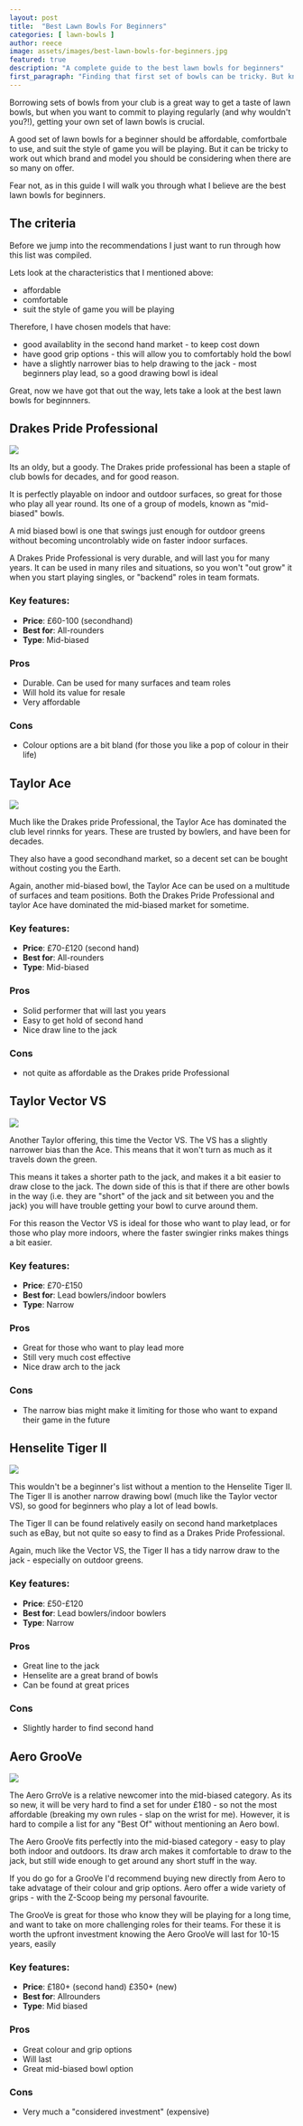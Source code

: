 ```yaml
---
layout: post
title:  "Best Lawn Bowls For Beginners"
categories: [ lawn-bowls ]
author: reece 
image: assets/images/best-lawn-bowls-for-beginners.jpg
featured: true
description: "A complete guide to the best lawn bowls for beginners"
first_paragraph: "Finding that first set of bowls can be tricky. But knowing what to look for will give you confidence it your choice."
---
```


Borrowing sets of bowls from your club is a great way to get a taste of lawn bowls, but when you want to commit to playing regularly (and why wouldn't you?!), getting your own set of lawn bowls is crucial.

A good set of lawn bowls for a beginner should be affordable, comfortbale to use, and suit the style of game you will be playing. But it can be tricky to work out which brand and model you should be considering when there are so many on offer.

Fear not, as in this guide I will walk you through what I believe are the best lawn bowls for beginners.

## The criteria

Before we jump into the recommendations I just want to run through how this list was compiled.

Lets look at the characteristics that I mentioned above:
- affordable
- comfortable
- suit the style of game you will be playing

Therefore, I have chosen models that have:

- good availablity in the second hand market - to keep cost down
- have good grip options - this will allow you to comfortably hold the bowl
- have a slightly narrower bias to help drawing to the jack - most beginners play lead, so a good drawing bowl is ideal

Great, now we have got that out the way, lets take a look at the best lawn bowls for beginnners.

## Drakes Pride Professional

<img src="/assets/images/drakes-pride-professional-bowls.jpg" />

Its an oldy, but a goody. The Drakes pride professional has been a staple of club bowls for decades, and for good reason.

It is perfectly playable on indoor and outdoor surfaces, so great for those who play all year round. Its one of a group of models, known as "mid-biased" bowls.

A mid biased bowl is one that swings just enough for outdoor greens without becoming uncontrolably wide on faster indoor surfaces.

A Drakes Pride Professional is very durable, and will last you for many years. It can be used in many riles and situations, so you won't "out grow" it when you start playing singles, or "backend" roles in team formats.

### Key features:

- **Price**: £60-100 (secondhand)
- **Best for**: All-rounders
- **Type**: Mid-biased

### Pros

- Durable. Can be used for many surfaces and team roles
- Will hold its value for resale
- Very affordable

### Cons

- Colour options are a bit bland (for those you like a pop of colour in their life)

## Taylor Ace

<img src="/assets/images/taylor-ace-bowls.jpg" />

Much like the Drakes pride Professional, the Taylor Ace has dominated the club level rinnks for years. These are trusted by bowlers, and have been for decades.

They also have a good secondhand market, so a decent set can be bought without costing you the Earth. 

Again, another mid-biased bowl, the Taylor Ace can be used on a multitude of surfaces and team positions. Both the Drakes Pride Professional and taylor Ace have dominated the mid-biased market for sometime.

### Key features:

- **Price**: £70-£120 (second hand)
- **Best for**: All-rounders
- **Type**: Mid-biased

### Pros

- Solid performer that will last you years
- Easy to get hold of second hand
- Nice draw line to the jack

### Cons

- not quite as affordable as the Drakes pride Professional

## Taylor Vector VS

<img src="/assets/images/taylor-vector-vs-bowls.jpg" />

Another Taylor offering, this time the Vector VS. The VS has a slightly narrower bias than the Ace. This means that it won't turn as much as it travels down the green.

This means it takes a shorter path to the jack, and makes it a bit easier to draw close to the jack. The down side of this is that if there are other bowls in the way (i.e. they are "short" of the jack and sit between you and the jack) you will have trouble getting your bowl to curve around them.

For this reason the Vector VS is ideal for those who want to play lead, or for those who play more indoors, where the faster swingier rinks makes things a bit easier.

### Key features:

- **Price**: £70-£150
- **Best for**: Lead bowlers/indoor bowlers
- **Type**: Narrow

### Pros

- Great for those who want to play lead more
- Still very much cost effective
- Nice draw arch to the jack

### Cons

- The narrow bias might make it limiting for those who want to expand their game in the future


## Henselite Tiger II

<img src="/assets/images/henselite-tiger-ii-bowls.jpg" />

This wouldn't be a beginner's list without a mention to the Henselite Tiger II. The Tiger II is another narrow drawing bowl (much like the Taylor vector VS), so good for beginners who play a lot of lead bowls.

The Tiger II can be found relatively easily on second hand marketplaces such as eBay, but not quite so easy to find as a Drakes Pride Professional.

Again, much like the Vector VS, the Tiger II has a tidy narrow draw to the jack - especially on outdoor greens.

### Key features:

- **Price**: £50-£120
- **Best for**: Lead bowlers/indoor bowlers
- **Type**: Narrow

### Pros

- Great line to the jack
- Henselite are a great brand of bowls
- Can be found at great prices

### Cons

- Slightly harder to find second hand

## Aero GrooVe

<img src="/assets/images/aero-groove-bowls.jpg" />

The Aero GrroVe is a relative newcomer into the mid-biased category. As its so new, it will be very hard to find a set for under £180 - so not the most affordable (breaking my own rules - slap on the wrist for me). However, it is hard to compile a list for any "Best Of" without mentioning an Aero bowl.

The Aero GrooVe fits perfectly into the mid-biased category - easy to play both indoor and outdoors. Its draw arch makes it comfortable to draw to the jack, but still wide enough to get around any short stuff in the way.

If you do go for a GrooVe I'd recommend buying new directly from Aero to take advatage of their colour and grip options. Aero offer a wide variety of grips - with the Z-Scoop being my personal favourite.

The GrooVe is great for those who know they will be playing for a long time, and want to take on more challenging roles for their teams. For these it is worth the upfront investment knowing the Aero GrooVe will last for 10-15 years, easily

### Key features:

- **Price**: £180+ (second hand) £350+ (new)
- **Best for**: Allrounders
- **Type**: Mid biased

### Pros

- Great colour and grip options
- Will last
- Great mid-biased bowl option

### Cons

- Very much a "considered investment" (expensive)



